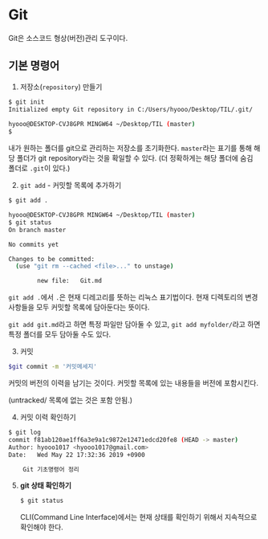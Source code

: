 # Git

Git은 소스코드 형상(버전)관리 도구이다.



## 기본 명령어

1.  저장소(`repository`) 만들기

   ```bash
   $ git init
   Initialized empty Git repository in C:/Users/hyooo/Desktop/TIL/.git/
      
   hyooo@DESKTOP-CVJ8GPR MINGW64 ~/Desktop/TIL (master)
   $
   ```

   내가 원하는 폴더를 git으로 관리하는 저장소를 초기화한다. `master`라는 표기를 통해 해당 폴더가 git repository라는 것을 확일할 수 있다. (더 정확하게는 해당 폴더에 숨김 폴더로 `.git`이 있다.)

2.  `git add` - 커밋할 목록에 추가하기

   ```bash
   $ git add .
   
   hyooo@DESKTOP-CVJ8GPR MINGW64 ~/Desktop/TIL (master)
   $ git status
   On branch master
   
   No commits yet
   
   Changes to be committed:
     (use "git rm --cached <file>..." to unstage)
   
           new file:   Git.md
   ```

   ```git add .```에서 ```.```은 현재 디레고리를 뜻하는 리눅스 표기법이다. 현재 디렉토리의 변경 사항들을 모두 커밋할 목록에 담아둔다는 뜻이다.

   ```git add git.md```라고 하면  특정 파일만 담아둘 수 있고, ```git add myfolder/```라고 하면 특정 폴더를 모두 담아둘 수도 있다.

3.  커밋

   ```bash
   $git commit -m '커밋메세지'
   ```

   커밋의 버전의 이력을 남기는 것이다. 커밋할 목록에 있는 내용들을 버전에 포함시킨다.

   (untracked/ 목록에 없는 것은 포함 안됨.)

4.  커밋 이력 확인하기

   ```bash
   $ git log
   commit f81ab120ae1ff6a3e9a1c9872e12471edcd20fe8 (HEAD -> master)
   Author: hyooo1017 <hyooo1017@gmail.com>
   Date:   Wed May 22 17:32:36 2019 +0900
   
       Git 기초명령어 정리
   ```

5. **git 상태 확인하기**

   ```bash
   $ git status
   ```

   CLI(Command Line Interface)에서는 현재 상태를 확인하기 위해서 지속적으로 확인해야 한다.